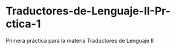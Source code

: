 # Traductores-de-Lenguaje-II-Pr-ctica-1
Primera práctica para la materia Traductores de Lenguaje II
